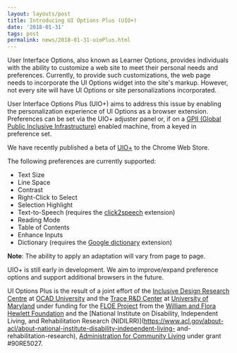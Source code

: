 ```yaml
---
layout: layouts/post
title: Introducing UI Options Plus (UIO+)
date: '2018-01-31'
tags: post
permalink: news/2018-01-31-uioPlus.html
---
```


User Interface Options, also known as Learner Options, provides individuals with the ability
to customize a web site to meet their personal needs and preferences. Currently, to provide such customizations,
the web page needs to incorporate the UI Options widget into the site's markup.
However, not every site will have UI Options or site personalizations incorporated.

User Interface Options Plus (UIO+) aims to address this issue by enabling the personalization
experience of UI Options as a browser extension.
Preferences can be set via the UIO+ adjuster panel or, if on a
[GPII (Global Public Inclusive Infrastructure)](https://gpii.net/) enabled machine, from a keyed in preference set.

We have recently published a beta of [UIO+](https://chrome.google.com/webstore/detail/ui-options-plus-uio+/okenndailhmikjjfcnmolpaefecbpaek) to the Chrome Web Store.

The following preferences are currently supported:

- Text Size
- Line Space
- Contrast
- Right-Click to Select
- Selection Highlight
- Text-to-Speech (requires the [click2speech](https://chrome.google.com/webstore/detail/click2speech/djfpbemmcokhlllnafdmomgecdlicfhj) extension)
- Reading Mode
- Table of Contents
- Enhance Inputs
- Dictionary (requires the [Google dictionary](https://chrome.google.com/webstore/detail/google-dictionary-by-goog/mgijmajocgfcbeboacabfgobmjgjcoja) extension)

**Note**: The ability to apply an adaptation will vary from page to page.

UIO+ is still early in development. We aim to improve/expand preference options and support
 additional browsers in the future.

UI Options Plus is the result of a joint effort of the [Inclusive Design Research Centre](https://idrc.ocadu.ca/) at [OCAD University](https://www.ocadu.ca/) and the [Trace R&D Center](https://trace.umd.edu/) at [University of Maryland](https://umd.edu/) under funding for the [FLOE Project](https://floeproject.org/) from the [William and Flora Hewlett Foundation](https://www.hewlett.org/) and the [National Institute on Disability, Independent Living, and Rehabilitation Research (NIDILRR)](https://www.acl.gov/about-acl/about-national-institute-disability-independent-living-
and-rehabilitation-research), [Administration for Community Living](https://www.acl.gov/) under grant #90RE5027.

